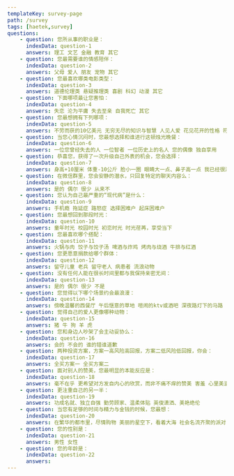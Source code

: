 ```yaml
---
templateKey: survey-page
path: /survey
tags: [haetek,survey]
questions:
    - question: 您所从事的职业是：
      indexData: question-1
      answers: 理工 文艺 金融 教育 其它
    - question: 您最需要谁的情感陪伴：
      indexData: question-2
      answers: 父母 爱人 朋友 宠物 其它
    - question: 您最喜欢哪类电影类型：
      indexData: question-3
      answers: 道德伦理类 悬疑推理类 喜剧 科幻 动漫 其它
    - question: 下面哪项最让您害怕：
      indexData: question-4
      answers: 失恋 沦为平庸 失去至亲 自我死亡 其它
    - question: 您最想拥有下列哪项：
      indexData: question-5
      answers: 不劳而获的10亿美元 无穷无尽的知识与智慧 人见人爱 花见花开的性格 符合本世纪审美的盛世美颜和身材 长生不老
    - question: 当您心情沉闷时，您最想选择和谁进行这顿烛光晚餐：
      indexData: question-6
      answers: 一位您曾经失去的人 一位智者 一位历史上的名人 您的偶像 独自享用
    - question: 恭喜您，获得了一次升级自己外表的机会，您会选择：
      indexData: question-7
      answers: 身高+10厘米 体重-10公斤 脸小一圈 眼睛大一点、鼻子高一点 我已经很满意自己外表
    - question: 在微信群里，您会安静的潜水，只回复特定的聊天内容么：
      indexData: question-8
      answers: 是的 偶尔 很少 从来不
    - question: 您认为自己最严重的“现代病”是什么：
      indexData: question-9
      answers: 手机瘾 拖延症 路怒症 选择困难户 起床困难户
    - question: 您最想回到那段时光：
      indexData: question-10
      answers: 童年时光 校园时光 初恋时光 时光荏苒，享受当下
    - question: 您最喜欢哪个搭配：
      indexData: question-11
      answers: 火锅与肉 饺子与饺子汤 啤酒与炸鸡 烤肉与烧酒 牛排与红酒
    - question: 您更愿意捐款给哪个群体：
      indexData: question-12
      answers: 留守儿童 老兵 留守老人 病患者 流浪动物
    - question: 没有任何人能在很长时间里都与我保持亲密无间：
      indexData: question-13
      answers: 是的 偶尔 很少 不是
    - question: 您觉得以下哪个场景约会最浪漫：
      indexData: question-14
      answers: 傍晚温馨的西餐厅 午后惬意的草地 喧闹的ktv或酒吧 深夜路灯下的马路
    - question: 觉得自己的爱人更像哪种动物：
      indexData: question-15
      answers: 猪 牛 狗 羊 虎
    - question: 您和身边人吵架了会主动妥协么：
      indexData: question-16
      answers: 会的 不会的 谁的错谁道歉
    - question: 两种投资方案，方案一高风险高回报，方案二低风险低回报，你会：
      indexData: question-17
      answers: 全买方案一 全买方案二
    - question: 面对别人的赞美，您最明显的本能反应是：
      indexData: question-18
      answers: 毫不在乎 更希望对方发自内心的欣赏，而非不痛不痒的赞美 害羞 心里美滋滋
    - question: 更注重自己的另一半：
      indexData: question-19
      answers: 功成名就、独立自强 勤劳顾家、温柔体贴 英俊潇洒、美艳绝伦
    - question: 当您有足够的时间与精力与金钱的时候，您最想：
      indexData: question-20
      answers: 在繁华的都市里，尽情购物 美丽的星空下，看着大海 社会名流齐聚的派对 回家与家人/爱人吃一顿温馨的晚餐
    - question: 您的性别是：
      indexData: question-21
      answers: 男性 女性
    - question: 您的年龄是：
      indexData: question-22
      answers: 
---
```

